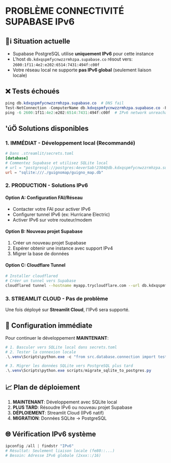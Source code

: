 # PROBLÈME CONNECTIVITÉ SUPABASE IPv6

## ℹ️ Situation actuelle
- Supabase PostgreSQL utilise **uniquement IPv6** pour cette instance
- L'host `db.kdxqspmfycnwzzrmhzpa.supabase.co` résout vers: `2600:1f11:4e2:e202:6514:7431:494f:c00f`
- Votre réseau local ne supporte **pas IPv6 global** (seulement liaison locale)

## ❌ Tests échoués
```powershell
ping db.kdxqspmfycnwzzrmhzpa.supabase.co  # DNS fail
Test-NetConnection -ComputerName db.kdxqspmfycnwzzrmhzpa.supabase.co -Port 5432  # DNS fail
ping -6 2600:1f11:4e2:e202:6514:7431:494f:c00f  # IPv6 network unreachable
```

## 'úÖ Solutions disponibles

### 1. IMMÉDIAT - Développement local (Recommandé)
```toml
# Dans .streamlit/secrets.toml
[database]
# Commentez Supabase et utilisez SQLite local
# url = "postgresql://postgres:4everSab!2304@db.kdxqspmfycnwzzrmhzpa.supabase.co:5432/postgres"
url = "sqlite:///./guignomap/guigno_map.db"
```

### 2. PRODUCTION - Solutions IPv6

#### Option A: Configuration FAI/Réseau
- Contacter votre FAI pour activer IPv6
- Configurer tunnel IPv6 (ex: Hurricane Electric)
- Activer IPv6 sur votre routeur/modem

#### Option B: Nouveau projet Supabase
1. Créer un nouveau projet Supabase
2. Espérer obtenir une instance avec support IPv4
3. Migrer la base de données

#### Option C: Cloudflare Tunnel
```bash
# Installer cloudflared
# Créer un tunnel vers Supabase
cloudflared tunnel --hostname myapp.trycloudflare.com --url db.kdxqspmfycnwzzrmhzpa.supabase.co:5432
```

### 3. STREAMLIT CLOUD - Pas de problème
Une fois déployé sur **Streamlit Cloud**, l'IPv6 sera supporté.

## 🔧 Configuration immédiate

Pour continuer le développement **MAINTENANT**:

```powershell
# 1. Basculer vers SQLite local dans secrets.toml
# 2. Tester la connexion locale
.\.venv\Scripts\python.exe -c "from src.database.connection import test_connection; test_connection()"

# 3. Migrer les données SQLite vers PostgreSQL plus tard
.\.venv\Scripts\python.exe scripts/migrate_sqlite_to_postgres.py
```

## 📈 Plan de déploiement

1. **MAINTENANT**: Développement avec SQLite local
2. **PLUS TARD**: Résoudre IPv6 ou nouveau projet Supabase  
3. **DÉPLOIEMENT**: Streamlit Cloud (IPv6 natif)
4. **MIGRATION**: Données SQLite → PostgreSQL

## 🌐 Vérification IPv6 système
```powershell
ipconfig /all | findstr "IPv6"
# Résultat: Seulement liaison locale (fe80::...)
# Besoin: Adresse IPv6 globale (2xxx::/16)
```
